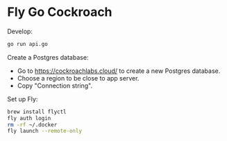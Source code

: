 # Fly Go Cockroach

Develop:

```bash
go run api.go
```

Create a Postgres database:

* Go to <https://cockroachlabs.cloud/> to create a new Postgres database.
* Choose a region to be close to app server.
* Copy "Connection string".

Set up Fly:

```bash
brew install flyctl
fly auth login
rm -rf ~/.docker
fly launch --remote-only
```
